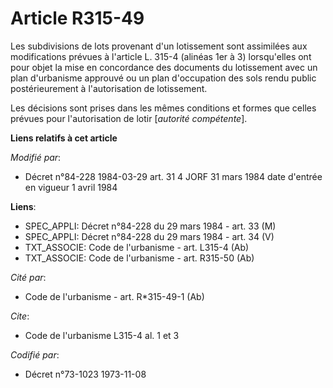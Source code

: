 # Article R315-49

Les subdivisions de lots provenant d'un lotissement sont assimilées aux modifications prévues à l'article L. 315-4 (alinéas
1er à 3) lorsqu'elles ont pour objet la mise en concordance des documents du lotissement avec un plan d'urbanisme approuvé ou
un plan d'occupation des sols rendu public postérieurement à l'autorisation de lotissement.

Les décisions sont prises dans les mêmes conditions et formes que celles prévues pour l'autorisation de lotir [*autorité
compétente*].

**Liens relatifs à cet article**

_Modifié par_:

  - Décret n°84-228 1984-03-29 art. 31 4 JORF 31 mars 1984 date d'entrée en vigueur 1 avril 1984

**Liens**:

  - SPEC_APPLI: Décret n°84-228 du 29 mars 1984 - art. 33 (M)
  - SPEC_APPLI: Décret n°84-228 du 29 mars 1984 - art. 34 (V)
  - TXT_ASSOCIE: Code de l'urbanisme - art. L315-4 (Ab)
  - TXT_ASSOCIE: Code de l'urbanisme - art. R315-50 (Ab)

_Cité par_:

  - Code de l'urbanisme - art. R*315-49-1 (Ab)

_Cite_:

  - Code de l'urbanisme L315-4 al. 1 et 3

_Codifié par_:

  - Décret n°73-1023 1973-11-08
